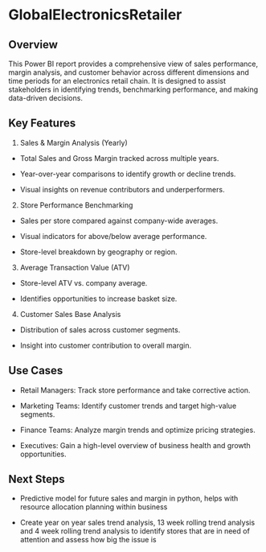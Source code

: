 # GlobalElectronicsRetailer
## Overview
This Power BI report provides a comprehensive view of sales performance, margin analysis, and customer behavior across different dimensions and time periods for an electronics retail chain. It is designed to assist stakeholders in identifying trends, benchmarking performance, and making data-driven decisions.

## Key Features
1. Sales & Margin Analysis (Yearly)
- Total Sales and Gross Margin tracked across multiple years.

- Year-over-year comparisons to identify growth or decline trends.

- Visual insights on revenue contributors and underperformers.

2. Store Performance Benchmarking
- Sales per store compared against company-wide averages.

- Visual indicators for above/below average performance.

- Store-level breakdown by geography or region.

3. Average Transaction Value (ATV)
- Store-level ATV vs. company average.

- Identifies opportunities to increase basket size.

4. Customer Sales Base Analysis
- Distribution of sales across customer segments.

- Insight into customer contribution to overall margin.

## Use Cases
- Retail Managers: Track store performance and take corrective action.

- Marketing Teams: Identify customer trends and target high-value segments.

- Finance Teams: Analyze margin trends and optimize pricing strategies.

- Executives: Gain a high-level overview of business health and growth opportunities.

## Next Steps
- Predictive model for future sales and margin in python, helps with resource allocation planning within business

- Create year on year sales trend analysis, 13 week rolling trend analysis and 4 week rolling trend analysis
  to identify stores that are in need of attention and assess how big the issue is
